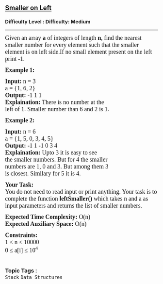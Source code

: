 <h2><a href="https://www.geeksforgeeks.org/problems/smallest-number-on-left3403/1">Smaller on Left</a></h2><h3>Difficulty Level : Difficulty: Medium</h3><hr><div class="problems_problem_content__Xm_eO"><p style="font-family: &quot;ADLaM Display&quot;, Nunito;"><span style="font-size: 20px; font-family: &quot;ADLaM Display&quot;, Nunito;">Given an array <strong style="font-family: &quot;ADLaM Display&quot;, &quot;Source Sans 3&quot;;">a&nbsp;</strong>of integers of length <strong style="font-family: &quot;ADLaM Display&quot;, &quot;Source Sans 3&quot;;">n</strong>, find the nearest smaller number for every element such that the smaller element is on left side.If no small element present on the left print -1.</span></p>
<p style="font-family: &quot;ADLaM Display&quot;, Nunito;"><strong style="font-family: &quot;ADLaM Display&quot;, &quot;Source Sans 3&quot;;"><span style="font-size: 20px; font-family: &quot;ADLaM Display&quot;, Nunito;">Example 1:</span></strong></p>
<pre style="font-family: &quot;ADLaM Display&quot;, Nunito;"><span style="font-size: 20px; font-family: &quot;ADLaM Display&quot;, Nunito;"><strong style="font-family: &quot;ADLaM Display&quot;, &quot;Source Sans 3&quot;;">Input:</strong> n = 3
a = {1, 6, 2}
<strong style="font-family: &quot;ADLaM Display&quot;, &quot;Source Sans 3&quot;;">Output:</strong> -1 1 1
<strong style="font-family: &quot;ADLaM Display&quot;, &quot;Source Sans 3&quot;;">Explaination:</strong> There is no number at the 
left of 1. Smaller number than 6 and 2 is 1.</span></pre>
<p style="font-family: &quot;ADLaM Display&quot;, Nunito;"><strong style="font-family: &quot;ADLaM Display&quot;, &quot;Source Sans 3&quot;;"><span style="font-size: 20px; font-family: &quot;ADLaM Display&quot;, Nunito;">Example 2:</span></strong></p>
<pre style="font-family: &quot;ADLaM Display&quot;, Nunito;"><span style="font-size: 20px; font-family: &quot;ADLaM Display&quot;, Nunito;"><strong style="font-family: &quot;ADLaM Display&quot;, &quot;Source Sans 3&quot;;">Input:</strong> n = 6
a = {1, 5, 0, 3, 4, 5}
<strong style="font-family: &quot;ADLaM Display&quot;, &quot;Source Sans 3&quot;;">Output:</strong> -1 1 -1 0 3 4
<strong style="font-family: &quot;ADLaM Display&quot;, &quot;Source Sans 3&quot;;">Explaination:</strong> Upto 3 it is easy to see 
the smaller numbers. But for 4 the smaller 
numbers are 1, 0 and 3. But among them 3 
is closest. Similary for 5 it is 4.</span></pre>
<p style="font-family: &quot;ADLaM Display&quot;, Nunito;"><span style="font-size: 20px; font-family: &quot;ADLaM Display&quot;, Nunito;"><strong style="font-family: &quot;ADLaM Display&quot;, &quot;Source Sans 3&quot;;">Your Task:</strong><br style="font-family: &quot;ADLaM Display&quot;, Nunito;">You do not need to read input or print anything. Your task is to complete the function <strong style="font-family: &quot;ADLaM Display&quot;, &quot;Source Sans 3&quot;;">leftSmaller()</strong> which takes n and a as input parameters and returns the list of smaller numbers.</span></p>
<p style="font-family: &quot;ADLaM Display&quot;, Nunito;"><span style="font-size: 20px; font-family: &quot;ADLaM Display&quot;, Nunito;"><strong style="font-family: &quot;ADLaM Display&quot;, &quot;Source Sans 3&quot;;">Expected Time Complexity:</strong> O(n)<br style="font-family: &quot;ADLaM Display&quot;, Nunito;"><strong style="font-family: &quot;ADLaM Display&quot;, &quot;Source Sans 3&quot;;">Expected Auxiliary Space:</strong> O(n)</span></p>
<p style="font-family: &quot;ADLaM Display&quot;, Nunito;"><span style="font-size: 20px; font-family: &quot;ADLaM Display&quot;, Nunito;"><strong style="font-family: &quot;ADLaM Display&quot;, &quot;Source Sans 3&quot;;">Constraints:</strong><br style="font-family: &quot;ADLaM Display&quot;, Nunito;">1 ≤ n ≤ 10000<br style="font-family: &quot;ADLaM Display&quot;, Nunito;">0 ≤ a[i] ≤ 10<sup style="font-family: &quot;ADLaM Display&quot;, Nunito;">4</sup>&nbsp;&nbsp;</span></p></div><br><p><span style=font-size:18px><strong>Topic Tags : </strong><br><code>Stack</code>&nbsp;<code>Data Structures</code>&nbsp;